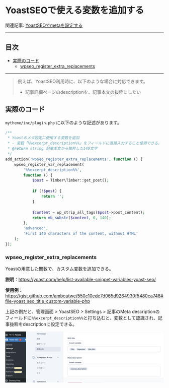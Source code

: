 # YoastSEOで使える変数を追加する

関連記事: [YoastSEOでmetaを設定する](YoastSEOでmetaを設定する.md)

---

## 目次

- [実際のコード](#実際のコード)
  - [wpseo_register_extra_replacements](#wpseo_register_extra_replacements)

---

> 例えば、YoastSEO利用時に、以下のような場合に対応できます。
> 
> - 記事詳細ページのdescriptionを、記事本文の抜粋にしたい

## 実際のコード

`mytheme/inc/plugin.php` に以下のような記述があります。

```php
/**
 * Yoastのメタ設定に使用する変数を追加
 * - 変数「%%excerpt_description%%」をフィールドに直接入力すること使用できる。
 * @return string 記事本文から抜粋した140文字
 */
add_action('wpseo_register_extra_replacements', function () {
    wpseo_register_var_replacement(
        '%%excerpt_description%%',
        function () {
            $post = Timber\Timber::get_post();

            if (!$post) {
                return '';
            }

            $content = wp_strip_all_tags($post->post_content);
            return mb_substr($content, 0, 140);
        },
        'advanced',
        'First 140 characters of the content, without HTML'
    );
});
```

### wpseo_register_extra_replacements

Yoastの用意した関数で、カスタム変数を追加できる。

**説明**：https://yoast.com/help/list-available-snippet-variables-yoast-seo/

**使用例**：https://gist.github.com/amboutwe/550c10ede7d065d9264930f5480ca748#file-yoast_seo_title_custom-variable-php

上記の例だと、管理画面 > YoastSEO > Settings > 記事のMeta descriptionのフィールドに`%%excerpt_description%%`と打ち込むと、変数として認識され、記事抜粋をdescriptionに設定できる。

![変数設定例](YoastSEOで使える変数を追加する/スクリーンショット_2025-06-25_15.44.45.png)

